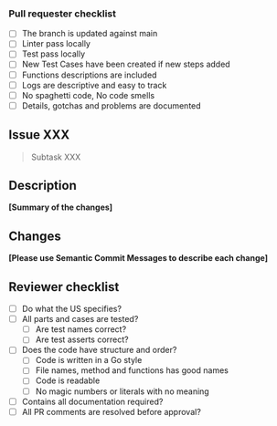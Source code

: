 ### Pull requester checklist
 - [ ] The branch is updated against main
 - [ ] Linter pass locally
 - [ ] Test pass locally
  - [ ] New Test Cases have been created if new steps added
 - [ ] Functions descriptions are included
 - [ ] Logs are descriptive and easy to track
 - [ ] No spaghetti code, No code smells
 - [ ] Details, gotchas and problems are documented
   
## Issue XXX

> Subtask XXX

## Description
__[Summary of the changes]__


## Changes
__[Please use Semantic Commit Messages to describe each change]__


## Reviewer checklist
 - [ ] Do what the US specifies?
 - [ ] All parts and cases are tested? 
   - [ ] Are test names correct?
   - [ ] Are test asserts correct?
 - [ ] Does the code have structure and order?
   - [ ] Code is written in a Go style
   - [ ] File names, method and functions has good names 
   - [ ] Code is readable
   - [ ] No magic numbers or literals with no meaning
 - [ ] Contains all documentation required?
 - [ ] All PR comments are resolved before approval?
